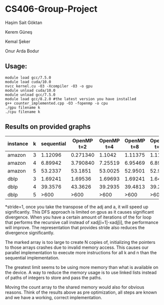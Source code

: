 # CS406-Group-Project

Haşim Sait Göktan

Kerem Güneş

Kemal Şeker

Onur Arda Bodur

## Usage:
    module load gcc/7.5.0
    module load cuda/10.0
    nvcc kernel.cu -O3 -Xcompiler -O3 -o gpu
    module unload cuda/10.0
    module unload gcc/7.5.0
    module load gcc/8.2.0 #the latest version you have installed
    g++ counter_implemented.cpp -O3 -fopenmp -o cpu
    ./gpu filename k
    ./cpu filename k
    
    
## Results on provided graphs
| instance    | k | sequential |  OpenMP t=2 | OpenMP t=4 | OpenMP t=8 | OpenMP t=16 | Cuda        |
| ----------- | - | -----------|  --------   |   -------- |   -------- |   --------- | ----------- |
| amazon      | 3 |  1.12096   |  0.271340   |    1.1042  |    1.11375 |    1.11984  |  1.09738    |
| amazon      | 4 |  6.89942   |  3.790840   |    7.25519 |    6.95469 |    6.89237  |  6.85345    |
| amazon      | 5 |  53.2337   |  53.1851    |    53.0025 |    52.9501 |    52.9904  |  57.700562  |
| dblp        | 3 |  1.69241   |  1.69536    |    1.69693 |    1.69241 |    1.64419  |  2.025606   |
| dblp        | 4 |  39.3576   |  43.3626    |    39.2935 |    39.4813 |    39.2992  |  191.320938 |        
| dblp        | 5 |  >600      |  >600       |    >600    |    >600    |    >600     |  >600       |


*stride=1, once you take the transpose of the adj and a, it will speed up significantly. This DFS approach is limited on gpus as it causes significant divergence. When you have a certain amount of iterations of the for loop that performs the recursive call instead of xadj[i+1]-xadj[i], the performance will improve. The representation that provides stride also reduces the divergence significantly.

The marked array is too large to create N copies of, initializing the pointers to those arrays crashes due to invalid memory access. This causes our parallel implementation to execute more instructions for all k and n than the sequential implementation.

The greatest limit seems to be using more memory than what is available on the device. A way to reduce the memory usage is to use linked lists instead of paths of integers to store and pass the paths.

Moving the count array to the shared memory would also for obvious reasons. Think of the results above as pre optimization, all steps are known and we have a working, correct implementation.
